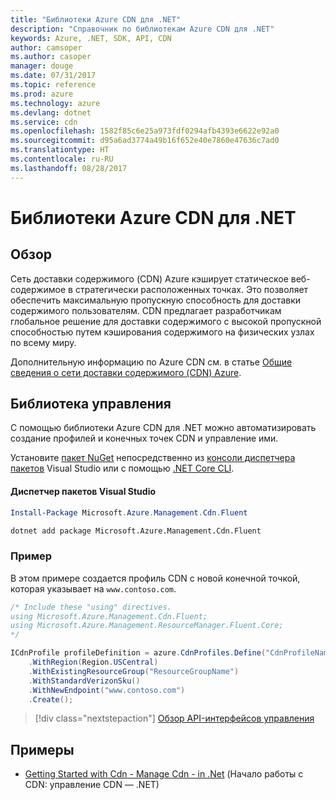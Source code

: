 ```yaml
---
title: "Библиотеки Azure CDN для .NET"
description: "Справочник по библиотекам Azure CDN для .NET"
keywords: Azure, .NET, SDK, API, CDN
author: camsoper
ms.author: casoper
manager: douge
ms.date: 07/31/2017
ms.topic: reference
ms.prod: azure
ms.technology: azure
ms.devlang: dotnet
ms.service: cdn
ms.openlocfilehash: 1582f85c6e25a973fdf0294afb4393e6622e92a0
ms.sourcegitcommit: d95a6ad3774a49b16f652e40e7860e47636c7ad0
ms.translationtype: HT
ms.contentlocale: ru-RU
ms.lasthandoff: 08/28/2017
---
```

# <a name="azure-cdn-libraries-for-net"></a>Библиотеки Azure CDN для .NET

## <a name="overview"></a>Обзор

Сеть доставки содержимого (CDN) Azure кэширует статическое веб-содержимое в стратегически расположенных точках. Это позволяет обеспечить максимальную пропускную способность для доставки содержимого пользователям. CDN предлагает разработчикам глобальное решение для доставки содержимого с высокой пропускной способностью путем кэширования содержимого на физических узлах по всему миру.

Дополнительную информацию по Azure CDN см. в статье [Общие сведения о сети доставки содержимого (CDN) Azure](https://docs.microsoft.com/azure/cdn/cdn-overview).


## <a name="management-library"></a>Библиотека управления

С помощью библиотеки Azure CDN для .NET можно автоматизировать создание профилей и конечных точек CDN и управление ими. 

Установите [пакет NuGet](https://www.nuget.org/packages/Microsoft.Azure.Management.Cdn.Fluent) непосредственно из [консоли диспетчера пакетов][PackageManager] Visual Studio или с помощью [.NET Core CLI][DotNetCLI].

#### <a name="visual-studio-package-manager"></a>Диспетчер пакетов Visual Studio

```powershell
Install-Package Microsoft.Azure.Management.Cdn.Fluent
```

```bash
dotnet add package Microsoft.Azure.Management.Cdn.Fluent
```

### <a name="example"></a>Пример

В этом примере создается профиль CDN с новой конечной точкой, которая указывает на `www.contoso.com`.

```csharp
/* Include these "using" directives.
using Microsoft.Azure.Management.Cdn.Fluent;
using Microsoft.Azure.Management.ResourceManager.Fluent.Core;
*/

ICdnProfile profileDefinition = azure.CdnProfiles.Define("CdnProfileName")
    .WithRegion(Region.USCentral)
    .WithExistingResourceGroup("ResourceGroupName")
    .WithStandardVerizonSku()
    .WithNewEndpoint("www.contoso.com")
    .Create();

```

> [!div class="nextstepaction"]
> [Обзор API-интерфейсов управления](/dotnet/api/overview/azure/cdn/management)


## <a name="samples"></a>Примеры

* [Getting Started with Cdn - Manage Cdn - in .Net](https://github.com/Azure-Samples/cdn-dotnet-manage-cdn) (Начало работы с CDN: управление CDN — .NET)

[PackageManager]: https://docs.microsoft.com/nuget/tools/package-manager-console
[DotNetCLI]: https://docs.microsoft.com/en-us/dotnet/core/tools/dotnet-add-package
